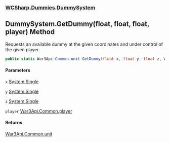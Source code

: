 ### [WCSharp.Dummies](WCSharp.Dummies.md 'WCSharp.Dummies').[DummySystem](WCSharp.Dummies.DummySystem.md 'WCSharp.Dummies.DummySystem')

## DummySystem.GetDummy(float, float, float, player) Method

Requests an available dummy at the given coordinates and under control of the given player.

```csharp
public static War3Api.Common.unit GetDummy(float x, float y, float z, War3Api.Common.player player);
```
#### Parameters

<a name='WCSharp.Dummies.DummySystem.GetDummy(float,float,float,War3Api.Common.player).x'></a>

`x` [System.Single](https://docs.microsoft.com/en-us/dotnet/api/System.Single 'System.Single')

<a name='WCSharp.Dummies.DummySystem.GetDummy(float,float,float,War3Api.Common.player).y'></a>

`y` [System.Single](https://docs.microsoft.com/en-us/dotnet/api/System.Single 'System.Single')

<a name='WCSharp.Dummies.DummySystem.GetDummy(float,float,float,War3Api.Common.player).z'></a>

`z` [System.Single](https://docs.microsoft.com/en-us/dotnet/api/System.Single 'System.Single')

<a name='WCSharp.Dummies.DummySystem.GetDummy(float,float,float,War3Api.Common.player).player'></a>

`player` [War3Api.Common.player](https://docs.microsoft.com/en-us/dotnet/api/War3Api.Common.player 'War3Api.Common.player')

#### Returns
[War3Api.Common.unit](https://docs.microsoft.com/en-us/dotnet/api/War3Api.Common.unit 'War3Api.Common.unit')